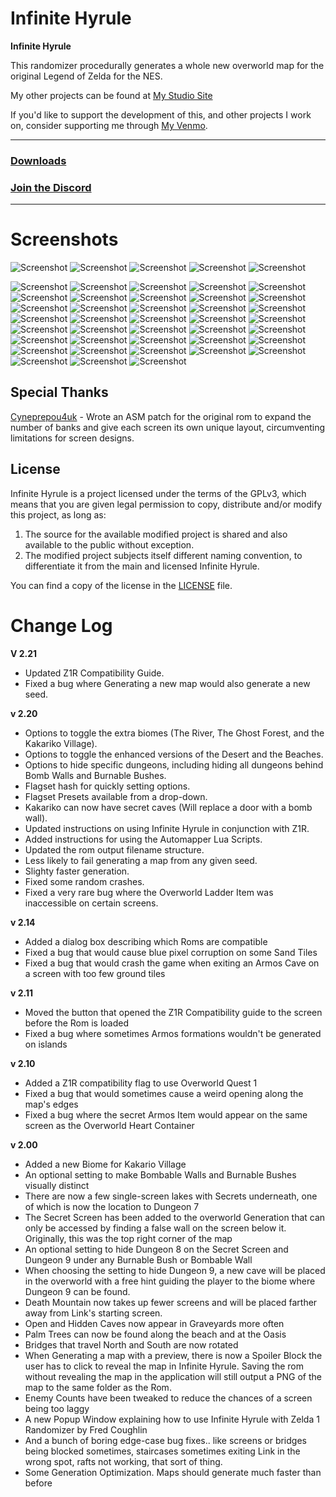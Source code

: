 # Infinite Hyrule

**Infinite Hyrule**

This randomizer procedurally generates a whole new overworld map for the original Legend of Zelda for the NES.

My other projects can be found at [My Studio Site](https://www.stormgardenstudio.com/)

If you'd like to support the development of this, and other projects I work on, consider supporting me through [My Venmo](https://www.venmo.com/Garmichael).

---

### [Downloads](https://github.com/Garmichael/InfiniteHyrule/releases)

### [Join the Discord](https://discord.gg/F4tpUHJsvj)

---

# Screenshots

![Screenshot](/Screenshots/applicationSS.png?raw=true&ver=1)
![Screenshot](/Screenshots/overworldss1.png?raw=true&ver=1)
![Screenshot](/Screenshots/overworldss2.png?raw=true&ver=1)
![Screenshot](/Screenshots/overworldss3.png?raw=true&ver=1)
![Screenshot](/Screenshots/overworldss4.png?raw=true&ver=1)


![Screenshot](/Screenshots/ss1.png) ![Screenshot](/Screenshots/ss2.png) ![Screenshot](/Screenshots/ss3.png) ![Screenshot](/Screenshots/ss4.png) ![Screenshot](/Screenshots/ss5.png) ![Screenshot](/Screenshots/ss6.png) ![Screenshot](/Screenshots/ss7.png) ![Screenshot](/Screenshots/ss8.png) ![Screenshot](/Screenshots/ss9.png) ![Screenshot](/Screenshots/ss10.png) ![Screenshot](/Screenshots/ss11.png) ![Screenshot](/Screenshots/ss12.png) ![Screenshot](/Screenshots/ss13.png) ![Screenshot](/Screenshots/ss14.png) ![Screenshot](/Screenshots/ss15.png) ![Screenshot](/Screenshots/ss16.png) ![Screenshot](/Screenshots/ss17.png) ![Screenshot](/Screenshots/ss18.png) ![Screenshot](/Screenshots/ss19.png) ![Screenshot](/Screenshots/ss20.png) ![Screenshot](/Screenshots/ss21.png) ![Screenshot](/Screenshots/ss22.png) ![Screenshot](/Screenshots/ss23.png) ![Screenshot](/Screenshots/ss24.png) ![Screenshot](/Screenshots/ss25.png) ![Screenshot](/Screenshots/ss26.png) ![Screenshot](/Screenshots/ss27.png) ![Screenshot](/Screenshots/ss28.png) ![Screenshot](/Screenshots/ss29.png) ![Screenshot](/Screenshots/ss30.png) ![Screenshot](/Screenshots/ss31.png) ![Screenshot](/Screenshots/ss32.png) ![Screenshot](/Screenshots/ss33.png) ![Screenshot](/Screenshots/ss34.png) ![Screenshot](/Screenshots/ss35.png) ![Screenshot](/Screenshots/ss36.png) ![Screenshot](/Screenshots/ss37.png) ![Screenshot](/Screenshots/ss38.png)

## Special Thanks

[Cyneprepou4uk](https://www.romhacking.net/forum/index.php?action=profile;u=75353) - Wrote an ASM patch for the original rom to expand the number of banks and give each screen its own unique layout, circumventing limitations for screen designs.

## License


Infinite Hyrule is a project licensed under the terms of the GPLv3, which means that you are given legal permission to copy, distribute and/or modify this project, as long as:

1.  The source for the available modified project is shared and also available to the public without exception.
2.  The modified project subjects itself different naming convention, to differentiate it from the main and licensed Infinite Hyrule.

You can find a copy of the license in the [LICENSE](https://bitbucket.org/Garmichael/infinite-hyrule/src/master/LICENSE) file.



# Change Log

**V 2.21**

- Updated Z1R Compatibility Guide.
- Fixed a bug where Generating a new map would also generate a new seed.

**v 2.20**

- Options to toggle the extra biomes (The River, The Ghost Forest, and the Kakariko Village).
- Options to toggle the enhanced versions of the Desert and the Beaches.
- Options to hide specific dungeons, including hiding all dungeons behind Bomb Walls and Burnable Bushes.
- Flagset hash for quickly setting options.
- Flagset Presets available from a drop-down.
- Kakariko can now have secret caves (Will replace a door with a bomb wall).
- Updated instructions on using Infinite Hyrule in conjunction with Z1R.
- Added instructions for using the Automapper Lua Scripts.
- Updated the rom output filename structure.
- Less likely to fail generating a map from any given seed.
- Slighty faster generation.
- Fixed some random crashes.
- Fixed a very rare bug where the Overworld Ladder Item was inaccessible on certain screens.

**v 2.14**

- Added a dialog box describing which Roms are compatible
- Fixed a bug that would cause blue pixel corruption on some Sand Tiles
- Fixed a bug that would crash the game when exiting an Armos Cave on a screen with too few ground tiles

**v 2.11**

- Moved the button that opened the Z1R Compatibility guide to the screen before the Rom is loaded
- Fixed a bug where sometimes Armos formations wouldn't be generated on islands

**v 2.10**

- Added a Z1R compatibility flag to use Overworld Quest 1
- Fixed a bug that would sometimes cause a weird opening along the map's edges
- Fixed a bug where the secret Armos Item would appear on the same screen as the Overworld Heart Container

**v 2.00**

- Added a new Biome for Kakario Village
- An optional setting to make Bombable Walls and Burnable Bushes visually distinct
- There are now a few single-screen lakes with Secrets underneath, one of which is now the location to Dungeon 7
- The Secret Screen has been added to the overworld Generation that can only be accessed by finding a false wall on the screen below it. Originally, this was the top right corner of the map
- An optional setting to hide Dungeon 8 on the Secret Screen and Dungeon 9 under any Burnable Bush or Bombable Wall
- When choosing the setting to hide Dungeon 9, a new cave will be placed in the overworld with a free hint guiding the player to the biome where Dungeon 9 can be found.
- Death Mountain now takes up fewer screens and will be placed farther away from Link's starting screen.
- Open and Hidden Caves now appear in Graveyards more often
- Palm Trees can now be found along the beach and at the Oasis
- Bridges that travel North and South are now rotated
- When Generating a map with a preview, there is now a Spoiler Block the user has to click to reveal the map in Infinite Hyrule. Saving the rom without revealing the map in the application will still output a PNG of the map to the same folder as the Rom.
- Enemy Counts have been tweaked to reduce the chances of a screen being too laggy
- A new Popup Window explaining how to use Infinite Hyrule with Zelda 1 Randomizer by Fred Coughlin
- And a bunch of boring edge-case bug fixes.. like screens or bridges being blocked sometimes, staircases sometimes exiting Link in the wrong spot, rafts not working, that sort of thing.
- Some Generation Optimization. Maps should generate much faster than before
